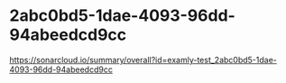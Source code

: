 # 2abc0bd5-1dae-4093-96dd-94abeedcd9cc
https://sonarcloud.io/summary/overall?id=examly-test_2abc0bd5-1dae-4093-96dd-94abeedcd9cc
